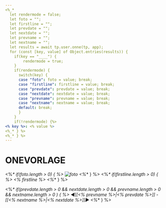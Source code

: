 ```yaml
---
<%_*
  let rendermode = false;
  let foto = "";
  let firstline = "";
  let prevdate = "";
  let nextdate = "";
  let prevname = "";
  let nextname = "";
  let results = await tp.user.onne(tp, app); 
  for (const [key, value] of Object.entries(results)) {
    if(key == "____") {
        rendermode = true;
    }
    if(rendermode) {
      switch(key) {
      case "foto": foto = value; break;
      case "firstline": firstline = value; break;
      case "prevdate": prevdate = value; break;
      case "nextdate": nextdate = value; break;
      case "prevname": prevname = value; break;
      case "nextname": nextname = value; break;
      default: break;
      }
    }
    if(!rendermode) {%>
<% key %>: <% value %>
<%_* } %>
<%_* } %>
---
```

# ONEVORLAGE
<%_* if(foto.length > 0) { %>
![foto](<% foto %>)
<%_* } %>
<%_* if(firstline.length > 0) { %>
<% firstline %>
<%_* } %>


<%_* if(prevdate.length > 0 && 
nextdate.length > 0 &&
prevname.length > 0 &&
nextname.length > 0 
) { %>
&#9668;[[<% prevname %>|<% prevdate %>]] - [[<% nextname %>|<% nextdate %>]]&#9658;
<%_* } %>

